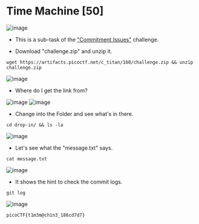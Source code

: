 # Time Machine [50]

![image](https://github.com/zkbyqd/Write-ups/assets/90260119/eee73562-d9bf-452f-b2d0-fa446425cd4c)

- This is a sub-task of the ["Commitment Issues"](https://github.com/HAW-THL/Write-ups/blob/main/picoCTF2024/General%20Skills/Commitment_Issues.md) challenge.

- Download "challenge.zip" and unzip it.
```
wget https://artifacts.picoctf.net/c_titan/160/challenge.zip && unzip challenge.zip
```

![image](https://github.com/zkbyqd/Write-ups/assets/90260119/ef5424a0-138b-46af-bb06-59d806a5e9ef)

- Where do I get the link from?

![image](https://github.com/zkbyqd/Write-ups/assets/90260119/dd77b5d2-aa90-4aac-adf8-1edde26a2a1d)
![image](https://github.com/zkbyqd/Write-ups/assets/90260119/841e36d0-7323-487e-bec1-fde9d98a4c9f)

- Change into the Folder and see what's in there.
```
cd drop-in/ && ls -la
```

![image](https://github.com/zkbyqd/Write-ups/assets/90260119/3bb2dd24-c7de-470a-b8f1-57a91a5750ba)

- Let's see what the "message.txt" says.
```
cat message.txt
```

![image](https://github.com/zkbyqd/Write-ups/assets/90260119/68d59946-c00f-42aa-9e34-87269fe34c0d)

- It shows the hint to check the commit logs.

```
git log
```

![image](https://github.com/zkbyqd/Write-ups/assets/90260119/6ceac377-6f58-43d2-ade8-dc96e7883014)

```
picoCTF{t1m3m@ch1n3_186cd7d7}
```
